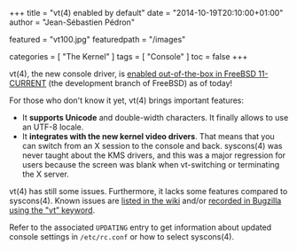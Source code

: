 +++
title = "vt(4) enabled by default"
date = "2014-10-19T20:10:00+01:00"
author = "Jean-Sébastien Pédron"

featured = "vt100.jpg"
featuredpath = "/images"

categories = [ "The Kernel" ]
tags = [ "Console" ]
toc = false
+++

vt(4), the new console driver, is [enabled out-of-the-box in FreeBSD
11-CURRENT](/https://svnweb.freebsd.org/base?view=revision&revision=274085)
(the development branch of FreeBSD) as of today!

For those who don't know it yet, vt(4) brings important features:

* It **supports Unicode** and double-width characters. It finally allows
  to use an UTF-8 locale.
* It **integrates with the new kernel video drivers**. That means that
  you can switch from an X session to the console and back. syscons(4)
  was never taught about the KMS drivers, and this was a major
  regression for users because the screen was blank when vt-switching or
  terminating the X server.

<!--more-->

vt(4) has still some issues. Furthermore, it lacks some features
compared to syscons(4). Known issues are [listed in the
wiki](/https://wiki.freebsd.org/Newcons#Known_Issues) and/or
[recorded in Bugzilla using the "vt” keyword](/https://bugs.freebsd.org/bugzilla/buglist.cgi?keywords=vt&list_id=28354&resolution=---).

Refer to the associated `UPDATING` entry to get information about updated
console settings in `/etc/rc.conf` or how to select syscons(4).
